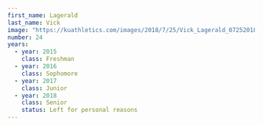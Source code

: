 ```yaml
---
first_name: Lagerald
last_name: Vick
image: "https://kuathletics.com/images/2018/7/25/Vick_Lagerald_07252018.jpg?width=182&height=250&mode=crop&anchor=topcenter"
number: 24
years:
  - year: 2015
    class: Freshman
  - year: 2016
    class: Sophomore
  - year: 2017
    class: Junior
  - year: 2018
    class: Senior
    status: Left for personal reasons
---
```

